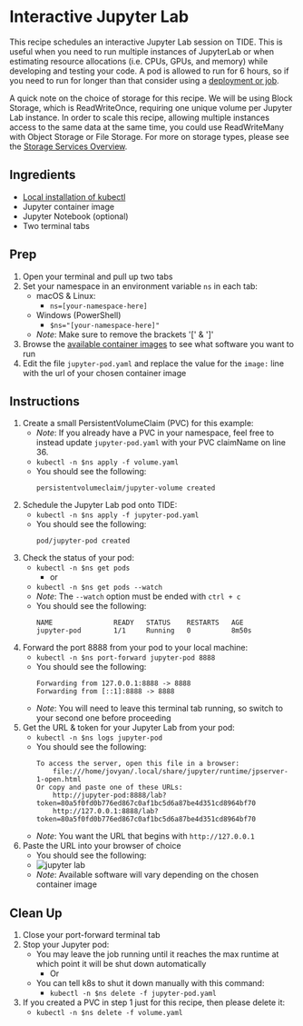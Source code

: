 # Interactive Jupyter Lab
This recipe schedules an interactive Jupyter Lab session on TIDE.
This is useful when you need to run multiple instances of JupyterLab or when estimating resource allocations (i.e. CPUs, GPUs, and memory) while developing and testing your code.
A pod is allowed to run for 6 hours, so if you need to run for longer than that consider using a [deployment or job](https://csu-tide.github.io/batch-jobs/#deployments).

A quick note on the choice of storage for this recipe.
We will be using Block Storage, which is ReadWriteOnce, requiring one unique volume per Jupyter Lab instance.
In order to scale this recipe, allowing multiple instances access to the same data at the same time, you could use ReadWriteMany with Object Storage or File Storage.
For more on storage types, please see the [Storage Services Overview](https://csu-tide.github.io/storage-services/).

## Ingredients
- [Local installation of kubectl](../README.md#install-kubectl)
- Jupyter container image
- Jupyter Notebook (optional)
- Two terminal tabs

## Prep
1. Open your terminal and pull up two tabs
1. Set your namespace in an environment variable `ns` in each tab:
    - macOS & Linux:
        - `ns=[your-namespace-here]`
    - Windows (PowerShell)
        - `$ns="[your-namespace-here]"`
    - *Note*: Make sure to remove the brackets '[' & ']'
1. Browse the [available container images](https://csu-tide.github.io/jupyterhub/images) to see what software you want to run
1. Edit the file `jupyter-pod.yaml` and replace the value for the `image:` line with the url of your chosen container image

## Instructions
1. Create a small PersistentVolumeClaim (PVC) for this example:
    - *Note*: If you already have a PVC in your namespace, feel free to instead update  `jupyter-pod.yaml` with your PVC claimName on line 36.
    - `kubectl -n $ns apply -f volume.yaml`
    - You should see the following:
        ```
        persistentvolumeclaim/jupyter-volume created
        ```
1. Schedule the Jupyter Lab pod onto TIDE:
    - `kubectl -n $ns apply -f jupyter-pod.yaml`
    - You should see the following:
        ```
        pod/jupyter-pod created
        ```
1. Check the status of your pod:
    - `kubectl -n $ns get pods`
        - or
    - `kubectl -n $ns get pods --watch`
    - *Note*: The `--watch` option must be ended with `ctrl + c`
    - You should see the following:
        ```
        NAME               READY   STATUS    RESTARTS   AGE
        jupyter-pod        1/1     Running   0          8m50s
        ```
1. Forward the port 8888 from your pod to your local machine:
    - `kubectl -n $ns port-forward jupyter-pod 8888`
    - You should see the following:
        ```
        Forwarding from 127.0.0.1:8888 -> 8888
        Forwarding from [::1]:8888 -> 8888
        ```
    - *Note*: You will need to leave this terminal tab running, so switch to your second one before proceeding
1. Get the URL & token for your Jupyter Lab from your pod:
    - `kubectl -n $ns logs jupyter-pod`
    - You should see the following:
        ```
        To access the server, open this file in a browser:
            file:///home/jovyan/.local/share/jupyter/runtime/jpserver-1-open.html
        Or copy and paste one of these URLs:
            http://jupyter-pod:8888/lab?token=80a5f0fd0b776ed867c0af1bc5d6a87be4d351cd8964bf70
            http://127.0.0.1:8888/lab?token=80a5f0fd0b776ed867c0af1bc5d6a87be4d351cd8964bf70
        ```
    - *Note*: You want the URL that begins with `http://127.0.0.1`
1. Paste the URL into your browser of choice
    - You should see the following:
    - ![jupyter lab](../images/jupyter-pod-1.png)
    - *Note*: Available software will vary depending on the chosen container image

## Clean Up
1. Close your port-forward terminal tab
1. Stop your Jupyter pod: 
    - You may leave the job running until it reaches the max runtime at which point it will be shut down automatically
        - Or
    - You can tell k8s to shut it down manually with this command:
        - `kubectl -n $ns delete -f jupyter-pod.yaml`
1. If you created a PVC in step 1 just for this recipe, then please delete it:
    - `kubectl -n $ns delete -f volume.yaml`
